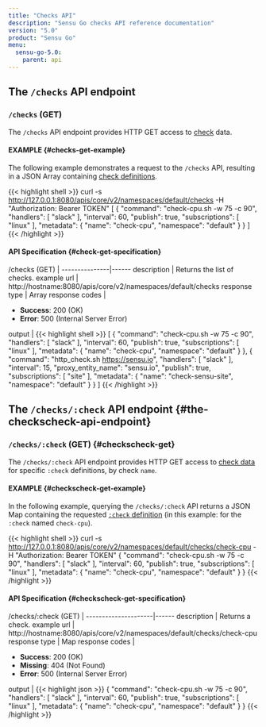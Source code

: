 ```yaml
---
title: "Checks API"
description: "Sensu Go checks API reference documentation"
version: "5.0"
product: "Sensu Go"
menu:
  sensu-go-5.0:
    parent: api
---
```


## The `/checks` API endpoint

### `/checks` (GET)

The `/checks` API endpoint provides HTTP GET access to [check][1] data.

#### EXAMPLE {#checks-get-example}

The following example demonstrates a request to the `/checks` API, resulting in
a JSON Array containing [check definitions][1].

{{< highlight shell >}}
curl -s http://127.0.0.1:8080/apis/core/v2/namespaces/default/checks -H "Authorization: Bearer TOKEN"
[
  {
    "command": "check-cpu.sh -w 75 -c 90",
    "handlers": [
      "slack"
    ],
    "interval": 60,
    "publish": true,
    "subscriptions": [
      "linux"
    ],
    "metadata": {
      "name": "check-cpu",
      "namespace": "default"
    }
  }
]
{{< /highlight >}}

#### API Specification {#check-get-specification}

/checks (GET)  | 
---------------|------
description    | Returns the list of checks.
example url    | http://hostname:8080/apis/core/v2/namespaces/default/checks
response type  | Array
response codes | <ul><li>**Success**: 200 (OK)</li><li>**Error**: 500 (Internal Server Error)</li></ul>
output         | {{< highlight shell >}}
[
  {
    "command": "check-cpu.sh -w 75 -c 90",
    "handlers": [
      "slack"
    ],
    "interval": 60,
    "publish": true,
    "subscriptions": [
      "linux"
    ],
    "metadata": {
      "name": "check-cpu",
      "namespace": "default"
    }
  },
  {
    "command": "http_check.sh https://sensu.io",
    "handlers": [
      "slack"
    ],
    "interval": 15,
    "proxy_entity_name": "sensu.io",
    "publish": true,
    "subscriptions": [
      "site"
    ],
    "metadata": {
      "name": "check-sensu-site",
      "namespace": "default"
    }
  }
]
{{< /highlight >}}

## The `/checks/:check` API endpoint {#the-checkscheck-api-endpoint}

### `/checks/:check` (GET) {#checkscheck-get}

The `/checks/:check` API endpoint provides HTTP GET access to [check data][1] for specific `:check` definitions, by check `name`.

#### EXAMPLE {#checkscheck-get-example}

In the following example, querying the `/checks/:check` API returns a JSON Map
containing the requested [`:check` definition][1] (in this example: for the `:check` named
`check-cpu`).

{{< highlight shell >}}
curl -s http://127.0.0.1:8080/apis/core/v2/namespaces/default/checks/check-cpu -H "Authorization: Bearer TOKEN"
{
  "command": "check-cpu.sh -w 75 -c 90",
  "handlers": [
    "slack"
  ],
  "interval": 60,
  "publish": true,
  "subscriptions": [
    "linux"
  ],
  "metadata": {
    "name": "check-cpu",
    "namespace": "default"
  }
}
{{< /highlight >}}

#### API Specification {#checkscheck-get-specification}

/checks/:check (GET) | 
---------------------|------
description          | Returns a check.
example url          | http://hostname:8080/apis/core/v2/namespaces/default/checks/check-cpu
response type        | Map
response codes       | <ul><li>**Success**: 200 (OK)</li><li> **Missing**: 404 (Not Found)</li><li>**Error**: 500 (Internal Server Error)</li></ul>
output               | {{< highlight json >}}
{
  "command": "check-cpu.sh -w 75 -c 90",
  "handlers": [
    "slack"
  ],
  "interval": 60,
  "publish": true,
  "subscriptions": [
    "linux"
  ],
  "metadata": {
    "name": "check-cpu",
    "namespace": "default"
  }
}
{{< /highlight >}}

[1]: ../../reference/checks
